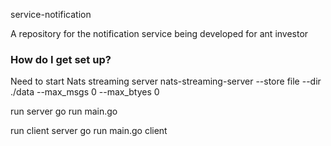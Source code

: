 service-notification

A repository for the  notification service being developed 
for ant investor

### How do I get set up? ###

Need to start Nats streaming server
nats-streaming-server --store file --dir ./data --max_msgs 0 --max_btyes 0

run server
go run main.go

run client server
go run main.go client